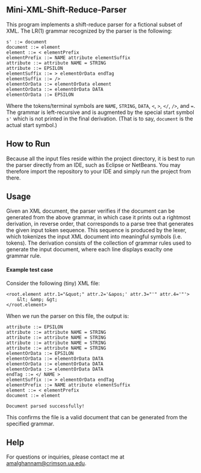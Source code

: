 ## Mini-XML-Shift-Reduce-Parser
This program implements a shift-reduce parser for a fictional subset of XML. The LR(1) grammar recognized by the parser is the following:

```
s' ::= document
document ::= element
element ::= < elementPrefix
elementPrefix ::= NAME attribute elementSuffix
attribute ::= attribute NAME = STRING
attribute ::= EPSILON
elementSuffix ::= > elementOrData endTag
elementSuffix ::= />
elementOrData ::= elementOrData element 
elementOrData ::= elementOrData DATA
elementOrData ::= EPSILON
```
Where the tokens/terminal symbols are ```NAME```, ```STRING```, ```DATA```, ```<```, ```>```, ```</```, ```/>```, and ```=```. The grammar is left-recursive and is augmented by the special start symbol ```s'``` which is not printed in the final derivation. (That is to say, ```document``` is the actual start symbol.) 

## How to Run

Because all the input files reside within the project directory, it is best to run the parser directly from an IDE, such as Eclipse or NetBeans. You may therefore import the repository to your IDE and simply run the project from there. 

## Usage 

Given an XML document, the parser verifies if the document can be generated from the above grammar, in which case it prints out a rightmost derivation, in reverse order, that corresponds to a parse tree that generates the given input token sequence. This sequence is produced by the lexer, which tokenizes the input XML document into meaningful symbols (i.e. tokens). The derivation consists of the collection of grammar rules used to generate the input document, where each line displays exaclty one grammar rule. 

#### Example test case 

Consider the following (tiny) XML file:

```
<root.element attr.1="&quot;" attr.2='&apos;' attr.3="'" attr.4='"'>
	&lt; &amp; &gt;
</root.element>
```

When we run the parser on this file, the output is:

```
attribute ::= EPSILON
attribute ::= attribute NAME = STRING
attribute ::= attribute NAME = STRING
attribute ::= attribute NAME = STRING
attribute ::= attribute NAME = STRING
elementOrData ::= EPSILON
elementOrData ::= elementOrData DATA
elementOrData ::= elementOrData DATA
elementOrData ::= elementOrData DATA
endTag ::= </ NAME >
elementSuffix ::= > elementOrData endTag
elementPrefix ::= NAME attribute elementSuffix
element ::= < elementPrefix
document ::= element

Document parsed successfully!
```
This confirms the file is a valid document that can be generated from the specified grammar. 

## Help 

For questions or inquiries, please contact me at amalghannam@crimson.ua.edu. 
